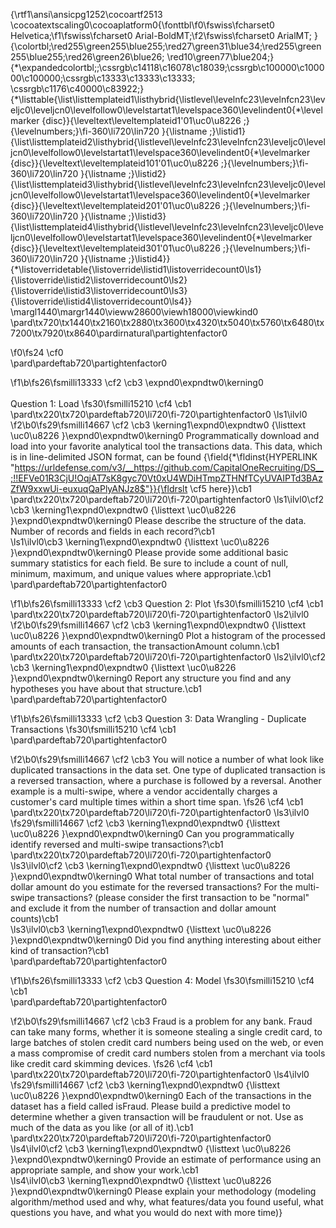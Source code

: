 {\rtf1\ansi\ansicpg1252\cocoartf2513
\cocoatextscaling0\cocoaplatform0{\fonttbl\f0\fswiss\fcharset0 Helvetica;\f1\fswiss\fcharset0 Arial-BoldMT;\f2\fswiss\fcharset0 ArialMT;
}
{\colortbl;\red255\green255\blue255;\red27\green31\blue34;\red255\green255\blue255;\red26\green26\blue26;
\red10\green77\blue204;}
{\*\expandedcolortbl;;\cssrgb\c14118\c16078\c18039;\cssrgb\c100000\c100000\c100000;\cssrgb\c13333\c13333\c13333;
\cssrgb\c1176\c40000\c83922;}
{\*\listtable{\list\listtemplateid1\listhybrid{\listlevel\levelnfc23\levelnfcn23\leveljc0\leveljcn0\levelfollow0\levelstartat1\levelspace360\levelindent0{\*\levelmarker \{disc\}}{\leveltext\leveltemplateid1\'01\uc0\u8226 ;}{\levelnumbers;}\fi-360\li720\lin720 }{\listname ;}\listid1}
{\list\listtemplateid2\listhybrid{\listlevel\levelnfc23\levelnfcn23\leveljc0\leveljcn0\levelfollow0\levelstartat1\levelspace360\levelindent0{\*\levelmarker \{disc\}}{\leveltext\leveltemplateid101\'01\uc0\u8226 ;}{\levelnumbers;}\fi-360\li720\lin720 }{\listname ;}\listid2}
{\list\listtemplateid3\listhybrid{\listlevel\levelnfc23\levelnfcn23\leveljc0\leveljcn0\levelfollow0\levelstartat1\levelspace360\levelindent0{\*\levelmarker \{disc\}}{\leveltext\leveltemplateid201\'01\uc0\u8226 ;}{\levelnumbers;}\fi-360\li720\lin720 }{\listname ;}\listid3}
{\list\listtemplateid4\listhybrid{\listlevel\levelnfc23\levelnfcn23\leveljc0\leveljcn0\levelfollow0\levelstartat1\levelspace360\levelindent0{\*\levelmarker \{disc\}}{\leveltext\leveltemplateid301\'01\uc0\u8226 ;}{\levelnumbers;}\fi-360\li720\lin720 }{\listname ;}\listid4}}
{\*\listoverridetable{\listoverride\listid1\listoverridecount0\ls1}{\listoverride\listid2\listoverridecount0\ls2}{\listoverride\listid3\listoverridecount0\ls3}{\listoverride\listid4\listoverridecount0\ls4}}
\margl1440\margr1440\vieww28600\viewh18000\viewkind0
\pard\tx720\tx1440\tx2160\tx2880\tx3600\tx4320\tx5040\tx5760\tx6480\tx7200\tx7920\tx8640\pardirnatural\partightenfactor0

\f0\fs24 \cf0 \
\pard\pardeftab720\partightenfactor0

\f1\b\fs26\fsmilli13333 \cf2 \cb3 \expnd0\expndtw0\kerning0
\
\
Question 1: Load
\fs30\fsmilli15210 \cf4 \cb1 \
\pard\tx220\tx720\pardeftab720\li720\fi-720\partightenfactor0
\ls1\ilvl0
\f2\b0\fs29\fsmilli14667 \cf2 \cb3 \kerning1\expnd0\expndtw0 {\listtext	\uc0\u8226 	}\expnd0\expndtw0\kerning0
Programmatically download and load into your favorite analytical tool the transactions data. This data, which is in line-delimited JSON format, can be found {\field{\*\fldinst{HYPERLINK "https://urldefense.com/v3/__https://github.com/CapitalOneRecruiting/DS__;!!EFVe01R3CjU!OqjAT7sK8gyc70Vt0xU4WDiHTmpZTHNfTCyUVAIPTd3BAzZfW9xxwUi-euxuqQaPlyANJz8$"}}{\fldrslt \cf5 here}}\cb1 \
\pard\tx220\tx720\pardeftab720\li720\fi-720\partightenfactor0
\ls1\ilvl0\cf2 \cb3 \kerning1\expnd0\expndtw0 {\listtext	\uc0\u8226 	}\expnd0\expndtw0\kerning0
Please describe the structure of the data. Number of records and fields in each record?\cb1 \
\ls1\ilvl0\cb3 \kerning1\expnd0\expndtw0 {\listtext	\uc0\u8226 	}\expnd0\expndtw0\kerning0
Please provide some additional basic summary statistics for each field. Be sure to include a count of null, minimum, maximum, and unique values where appropriate.\cb1 \
\pard\pardeftab720\partightenfactor0

\f1\b\fs26\fsmilli13333 \cf2 \cb3 Question 2: Plot
\fs30\fsmilli15210 \cf4 \cb1 \
\pard\tx220\tx720\pardeftab720\li720\fi-720\partightenfactor0
\ls2\ilvl0
\f2\b0\fs29\fsmilli14667 \cf2 \cb3 \kerning1\expnd0\expndtw0 {\listtext	\uc0\u8226 	}\expnd0\expndtw0\kerning0
Plot a histogram of the processed amounts of each transaction, the transactionAmount column.\cb1 \
\pard\tx220\tx720\pardeftab720\li720\fi-720\partightenfactor0
\ls2\ilvl0\cf2 \cb3 \kerning1\expnd0\expndtw0 {\listtext	\uc0\u8226 	}\expnd0\expndtw0\kerning0
Report any structure you find and any hypotheses you have about that structure.\cb1 \
\pard\pardeftab720\partightenfactor0

\f1\b\fs26\fsmilli13333 \cf2 \cb3 Question 3: Data Wrangling - Duplicate Transactions
\fs30\fsmilli15210 \cf4 \cb1 \
\pard\pardeftab720\partightenfactor0

\f2\b0\fs29\fsmilli14667 \cf2 \cb3 You will notice a number of what look like duplicated transactions in the data set. One type of duplicated transaction is a reversed transaction, where a purchase is followed by a reversal. Another example is a multi-swipe, where a vendor accidentally charges a customer's card multiple times within a short time span.
\fs26 \cf4 \cb1 \
\pard\tx220\tx720\pardeftab720\li720\fi-720\partightenfactor0
\ls3\ilvl0
\fs29\fsmilli14667 \cf2 \cb3 \kerning1\expnd0\expndtw0 {\listtext	\uc0\u8226 	}\expnd0\expndtw0\kerning0
Can you programmatically identify reversed and multi-swipe transactions?\cb1 \
\pard\tx220\tx720\pardeftab720\li720\fi-720\partightenfactor0
\ls3\ilvl0\cf2 \cb3 \kerning1\expnd0\expndtw0 {\listtext	\uc0\u8226 	}\expnd0\expndtw0\kerning0
What total number of transactions and total dollar amount do you estimate for the reversed transactions? For the multi-swipe transactions? (please consider the first transaction to be "normal" and exclude it from the number of transaction and dollar amount counts)\cb1 \
\ls3\ilvl0\cb3 \kerning1\expnd0\expndtw0 {\listtext	\uc0\u8226 	}\expnd0\expndtw0\kerning0
Did you find anything interesting about either kind of transaction?\cb1 \
\pard\pardeftab720\partightenfactor0

\f1\b\fs26\fsmilli13333 \cf2 \cb3 Question 4: Model
\fs30\fsmilli15210 \cf4 \cb1 \
\pard\pardeftab720\partightenfactor0

\f2\b0\fs29\fsmilli14667 \cf2 \cb3 Fraud is a problem for any bank. Fraud can take many forms, whether it is someone stealing a single credit card, to large batches of stolen credit card numbers being used on the web, or even a mass compromise of credit card numbers stolen from a merchant via tools like credit card skimming devices.
\fs26 \cf4 \cb1 \
\pard\tx220\tx720\pardeftab720\li720\fi-720\partightenfactor0
\ls4\ilvl0
\fs29\fsmilli14667 \cf2 \cb3 \kerning1\expnd0\expndtw0 {\listtext	\uc0\u8226 	}\expnd0\expndtw0\kerning0
Each of the transactions in the dataset has a field called isFraud. Please build a predictive model to determine whether a given transaction will be fraudulent or not. Use as much of the data as you like (or all of it).\cb1 \
\pard\tx220\tx720\pardeftab720\li720\fi-720\partightenfactor0
\ls4\ilvl0\cf2 \cb3 \kerning1\expnd0\expndtw0 {\listtext	\uc0\u8226 	}\expnd0\expndtw0\kerning0
Provide an estimate of performance using an appropriate sample, and show your work.\cb1 \
\ls4\ilvl0\cb3 \kerning1\expnd0\expndtw0 {\listtext	\uc0\u8226 	}\expnd0\expndtw0\kerning0
Please explain your methodology (modeling algorithm/method used and why, what features/data you found useful, what questions you have, and what you would do next with more time)}